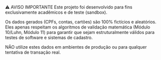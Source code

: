 ⚠️ AVISO IMPORTANTE
Este projeto foi desenvolvido para fins exclusivamente acadêmicos e de teste (sandbox).

Os dados gerados (CPFs, contas, cartões) são 100% fictícios e aleatórios. Eles apenas respeitam os algoritmos de validação matemática (Módulo 10/Luhn, Módulo 11) para garantir que sejam estruturalmente válidos para testes de software e sistemas de cadastro.

NÃO utilize estes dados em ambientes de produção ou para qualquer tentativa de transação real.
